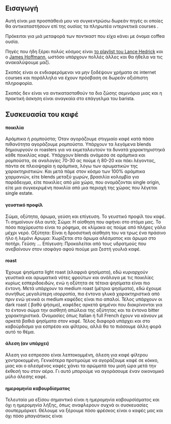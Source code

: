 ## Εισαγωγή

Αυτή είναι μια προσπάθειά μου να συγκεντρώσω δωρεάν πηγές οι οποίες θα αντικαταστήσουν επί της ουσίας τα πληρωτέα ιντερνετικά courses . 

Πρόκειται για μιά μεταφορά των ποντκαστ που είχα κάνει με όνομα coffeα ουσία.

Πηγές που ήδη ξέρει πολύς κόσμος είναι [το playlist του Lance Hedrick](https://www.youtube.com/playlist?list=PL0BqZlXENXW9f9ZHYEV7K2n57HntBC7Ed) και ο [James Hoffmann](https://www.youtube.com/channel/UCMb0O2CdPBNi-QqPk5T3gsQ), ωστόσο υπάρχουν πολλές άλλες και θα ήθελα να τις ανακαλύψουμε μαζί.

Σκοπός είναι οι ενδιαφερόμενοι να μην ξοδέψουν χρήματα σε internet courses και παράλληλα να έχουν πρόσβαση σε δωρεάν αξιόπιστη πληροφορία.

Σκοπός δεν είναι να αντικατασταθούν τα δια ζώσης σεμινάρια μιας και η πρακτική άσκηση είναι αναγκαία στο επάγγελμα του barista.

## Συσκευασία του καφέ

#### ποικιλία
Αράμπικα ή ρομπούστα; Όταν αγοράζουμε στιγμιαίο καφέ κατά πάσα πιθανότητα αγοράζουμε ρομπούστα. Υπάρχουν τα λεγόμενα blends δημιουργούν οι roasters για να εκμεταλευτούν τα δυνατά χαρακτηριστηκά κάθε ποικιλίας καφέ. Υπάρχουν blends ανάμεσα σε αράμπικα και ρομπούστα, σε αναλογίες 70-30 ας πούμε ή 80-20 και πάει λέγοντας, πάντα σε πλειοψηφία η αράμπικα, λόγω των αρωματικών της χαρακτηριστικών. Και μετά πάμε στον κόσμο των 100% αράμπικα χαρμανιών, είτε blends μεταξύ χωρών, βρασιλία κολομβία για παράδειγμα, είτε ποικιλίες από μία χώρα, που ονομάζονται single origin, είτε μια συγκεκριμένη ποικιλία από μια περιοχή της χώρας που λέγεται single estate. 
#### γευστικό προφίλ
Σώμα, οξύτητα, άρωμα, γεύση και επίγευση. Το γευστικό προφίλ του καφέ. Τι σημαίνουν όλα αυτά;
Σώμα: Η αίσθηση που αφήνει στο στόμα μας. Το πόσο παχύρευστο είναι το ρόφημα, σε κλίμακα ας πούμε από πλήρες γάλα μέχρι νερό.
Οξύτητα: Είναι η δροσιστική αίσθηση του να τρως ένα πράσινο ήλο ή λεμόνι
Αρωμα: Χωρίζεται στο άρωμα αλέσματος και άρωμα στο ποτήρι.
Γεύση: ...
Επίγευση: Προκαλείται από τους υδρατμούς που ανεβαίνουν στον ισοφάγο αφού πιούμε μια ζεστή γουλιά καφέ.
#### roast
Έχουμε ψησίματα light roast (ελαφριά ψησίματα), εδώ κυριαρχούν γευστικά και αρωματικά νότες φρούτων και ανάλογα με τις ποικιλίες κυρίως εσπεριδοειδών, ενώ η οξύτητα σε τέτοια ψησίματα είναι πιο έντονη. Μετά υπάρχουν τα medium roast (μέτρια ψησίματα), εδώ έχουμε συνήθως μεγαλύτερη ισορροπία, πιο έντονα γλυκά χαρακτηριστικά από πριν ενώ γενικά οι medium καφέδες είναι πιο απαλοί. Τέλος υπάρχουν οι dark roast ( βαθύ ψήσιμο), καφέδες αρκετά ψημένοι που διακρίνονται για το έντονο σώμα την αισθητή απώλεια της οξύτητας και τα έντονα bitter χαρακτηριστικά. Ονομασίες όπως Italian ή full French έχουν να κάνουν με αρκετά βαθιά ψησίματα στον καφέ. Τέλος διαφορά υπάρχει και στο καβούρδισμα για εσπρέσο και φίλτρου, αλλά θα το πιάσουμε άλλη φορά αυτό το θέμα.
#### άλεση (αν υπάρχει)
Αλεση για εσπρεσσο είναι λεπτοκομμένη, άλεση για καφέ φίλτρου χοντροκομμένη. Γενικότερα προτιμούμε να αγοράζουμε καφέ σε κόκκο, μιας και ο αλεσμένος καφές χάνει τα αρώματά του μισή ώρα μετά την έκθεσή του στον αέρα. Γι αυτό μπορούμε να αγοράσουμε έναν οικονομικό μύλο άλεσης καφέ.
#### ημερομηνία καβουρδίσματος
Τελευταίο μα εξίσου σημαντικό είναι η ημερομηνία καβουρσίσματος και όχι η ημερομηνία λήξης, όπως αναφλερουν συχνά οι συσκευασίες σουπερμάρκετ. Θέλουμε να ξέρουμε πόσο φρέσκος είναι ο καφές μας και όχι πόσο μπαγιάτικος είναι